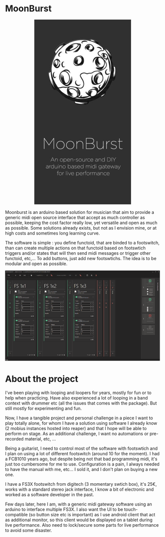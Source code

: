 # MoonBurst
<p align="center">
  <img src="https://github.com/Manu404/moonburst/blob/master/scrns/header_half.jpg">
</p>

Moonburst is an arduino based solution for musician that aim to provide a generic midi open source interface that accept as much controller as possible, keeping the cost factor really low, yet versatile and open as much as possible. Some solutions already exists, but not as I envision mine, or at high costs and sometimes long learning curve.

The software is simple : you define functoid, that are binded to a footswitch, than can create multiple actions on that functoid based on footswtich triggers and/or states that will then send midi messages or trigger other functoid, etc,... To add buttons, just add new footswtichs. The idea is to be modular and open as possible.

![screenshot](https://github.com/Manu404/moonburst/blob/master/scrns/screen.png)

# About the project

I've been playing with looping and loopers for years, mostly for fun or to help when practicing. Have also experienced a lot of looping in a band context with drummer etc (all the issues that comes with the package). But still mostly for experimenting and fun.

Now, I have a tangible project and personal challenge in a piece I want to play totally alone, for whom I have a solution using software I already know (2 mobius instances hosted into reaper) and that I hope will be able to perform on stage. As an additional challenge, I want no automations or pre-recorded material, etc, ...

Being a guitarist, I need to control most of the software with footswtich and I plan on using a lot of different footswitch (around 10 for the moment). I had a FCB1010 years ago, but despite being not that bad programming midi, it's just too cumbersome for me to use. Configuration is a pain, I always needed to have the manual with me, etc... I sold it, and I don't plan on buying a new one.

I have a FS3X footswitch from digitech (3 momentary swtich box), it's 25€, works with a standard stereo jack interface, I know a bit of electronic and worked as a software developer in the past.

Few days later, here I am, with a generic midi gateway software using an arduino to interface multiple FS3X. I also want the UI to be touch-compatible (so button size etc is important) as I use android client that act as additional monitor, so this client would be displayed on a tablet during live performance. Also need to lock/secure some parts for live performance to avoid some disaster.
